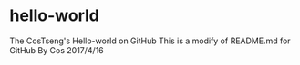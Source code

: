 # hello-world
The CosTseng's Hello-world on GitHub
This is a modify of README.md for GitHub By Cos 2017/4/16
